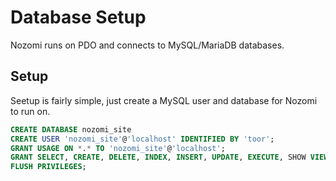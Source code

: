 # Database Setup

Nozomi runs on PDO and connects to MySQL/MariaDB databases.

## Setup

Seetup is fairly simple, just create a MySQL user and database for Nozomi to run on.

```sql
CREATE DATABASE nozomi_site
CREATE USER 'nozomi_site'@'localhost' IDENTIFIED BY 'toor';
GRANT USAGE ON *.* TO 'nozomi_site'@'localhost';
GRANT SELECT, CREATE, DELETE, INDEX, INSERT, UPDATE, EXECUTE, SHOW VIEW  ON `nozomi_site`.* TO 'nozomi_site'@'localhost';
FLUSH PRIVILEGES;
```
